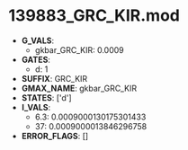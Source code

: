 # 139883_GRC_KIR.mod

- **G_VALS**:
  - gkbar_GRC_KIR: 0.0009
- **GATES**:
  - d: 1
- **SUFFIX**: GRC_KIR
- **GMAX_NAME**: gkbar_GRC_KIR
- **STATES**: ['d']
- **I_VALS**:
  - 6.3: 0.0009000130175301433
  - 37: 0.0009000013846296758
- **ERROR_FLAGS**: []
